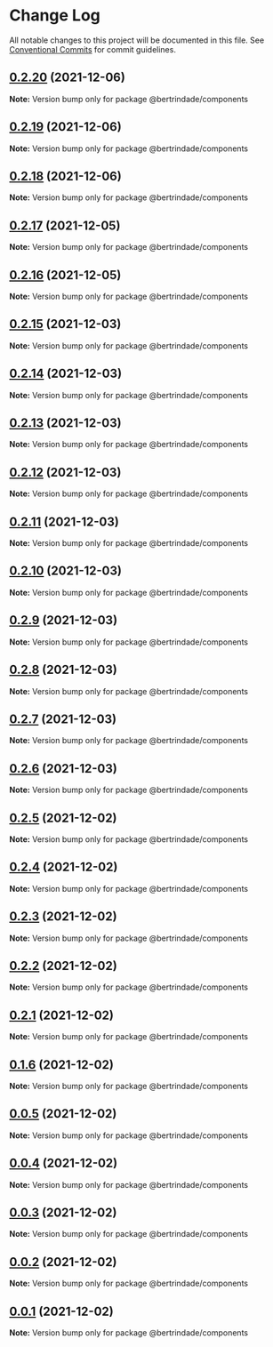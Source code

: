 # Change Log

All notable changes to this project will be documented in this file.
See [Conventional Commits](https://conventionalcommits.org) for commit guidelines.

## [0.2.20](https://github.com/berTrindade/lerna/compare/@bertrindade/components@0.2.19...@bertrindade/components@0.2.20) (2021-12-06)

**Note:** Version bump only for package @bertrindade/components





## [0.2.19](https://github.com/berTrindade/lerna/compare/@bertrindade/components@0.2.18...@bertrindade/components@0.2.19) (2021-12-06)

**Note:** Version bump only for package @bertrindade/components





## [0.2.18](https://github.com/berTrindade/lerna/compare/@bertrindade/components@0.2.17...@bertrindade/components@0.2.18) (2021-12-06)

**Note:** Version bump only for package @bertrindade/components





## [0.2.17](https://github.com/berTrindade/lerna/compare/@bertrindade/components@0.2.16...@bertrindade/components@0.2.17) (2021-12-05)

**Note:** Version bump only for package @bertrindade/components





## [0.2.16](https://github.com/berTrindade/lerna/compare/@bertrindade/components@0.2.15...@bertrindade/components@0.2.16) (2021-12-05)

**Note:** Version bump only for package @bertrindade/components





## [0.2.15](https://github.com/berTrindade/lerna/compare/@bertrindade/components@0.2.14...@bertrindade/components@0.2.15) (2021-12-03)

**Note:** Version bump only for package @bertrindade/components





## [0.2.14](https://github.com/berTrindade/lerna/compare/@bertrindade/components@0.2.13...@bertrindade/components@0.2.14) (2021-12-03)

**Note:** Version bump only for package @bertrindade/components





## [0.2.13](https://github.com/berTrindade/lerna/compare/@bertrindade/components@0.2.12...@bertrindade/components@0.2.13) (2021-12-03)

**Note:** Version bump only for package @bertrindade/components





## [0.2.12](https://github.com/berTrindade/lerna/compare/@bertrindade/components@0.2.11...@bertrindade/components@0.2.12) (2021-12-03)

**Note:** Version bump only for package @bertrindade/components





## [0.2.11](https://github.com/berTrindade/lerna/compare/@bertrindade/components@0.2.10...@bertrindade/components@0.2.11) (2021-12-03)

**Note:** Version bump only for package @bertrindade/components





## [0.2.10](https://github.com/berTrindade/lerna/compare/@bertrindade/components@0.2.9...@bertrindade/components@0.2.10) (2021-12-03)

**Note:** Version bump only for package @bertrindade/components





## [0.2.9](https://github.com/berTrindade/lerna/compare/@bertrindade/components@0.2.8...@bertrindade/components@0.2.9) (2021-12-03)

**Note:** Version bump only for package @bertrindade/components





## [0.2.8](https://github.com/berTrindade/lerna/compare/@bertrindade/components@0.2.7...@bertrindade/components@0.2.8) (2021-12-03)

**Note:** Version bump only for package @bertrindade/components





## [0.2.7](https://github.com/berTrindade/lerna/compare/@bertrindade/components@0.2.6...@bertrindade/components@0.2.7) (2021-12-03)

**Note:** Version bump only for package @bertrindade/components





## [0.2.6](https://github.com/berTrindade/lerna/compare/@bertrindade/components@0.2.5...@bertrindade/components@0.2.6) (2021-12-03)

**Note:** Version bump only for package @bertrindade/components





## [0.2.5](https://github.com/berTrindade/lerna/compare/@bertrindade/components@0.2.4...@bertrindade/components@0.2.5) (2021-12-02)

**Note:** Version bump only for package @bertrindade/components





## [0.2.4](https://github.com/berTrindade/lerna/compare/@bertrindade/components@0.2.3...@bertrindade/components@0.2.4) (2021-12-02)

**Note:** Version bump only for package @bertrindade/components





## [0.2.3](https://github.com/berTrindade/lerna/compare/@bertrindade/components@0.2.2...@bertrindade/components@0.2.3) (2021-12-02)

**Note:** Version bump only for package @bertrindade/components





## [0.2.2](https://github.com/berTrindade/lerna/compare/@bertrindade/components@0.2.1...@bertrindade/components@0.2.2) (2021-12-02)

**Note:** Version bump only for package @bertrindade/components





## [0.2.1](https://github.com/berTrindade/lerna/compare/@bertrindade/components@0.1.6...@bertrindade/components@0.2.1) (2021-12-02)

**Note:** Version bump only for package @bertrindade/components





## [0.1.6](https://github.com/berTrindade/lerna/compare/@bertrindade/components@0.1.6...@bertrindade/components@0.1.6) (2021-12-02)

**Note:** Version bump only for package @bertrindade/components





## [0.0.5](https://github.com/berTrindade/lerna/compare/@bertrindade/components@0.1.6...@bertrindade/components@0.0.5) (2021-12-02)

**Note:** Version bump only for package @bertrindade/components





## [0.0.4](https://github.com/berTrindade/lerna/compare/@bertrindade/components@0.1.6...@bertrindade/components@0.0.4) (2021-12-02)

**Note:** Version bump only for package @bertrindade/components





## [0.0.3](https://github.com/berTrindade/lerna/compare/@bertrindade/components@0.1.6...@bertrindade/components@0.0.3) (2021-12-02)

**Note:** Version bump only for package @bertrindade/components





## [0.0.2](https://github.com/berTrindade/lerna/compare/@bertrindade/components@0.1.6...@bertrindade/components@0.0.2) (2021-12-02)

**Note:** Version bump only for package @bertrindade/components





## [0.0.1](https://github.com/berTrindade/lerna/compare/@bertrindade/components@0.1.6...@bertrindade/components@0.0.1) (2021-12-02)

**Note:** Version bump only for package @bertrindade/components
